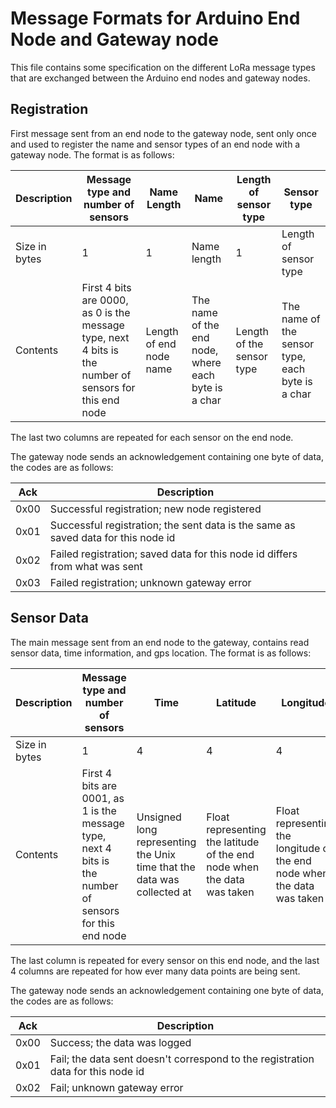 # Message Formats for Arduino End Node and Gateway node

This file contains some specification on the different LoRa message types that are exchanged between the Arduino end nodes and gateway nodes.

## Registration

First message sent from an end node to the gateway node, sent only once and used to register the name and sensor types of an end node with a gateway node. The format is as follows: 

| Description   | Message type and number of sensors                                                                      | Name Length             | Name                                                | Length of sensor type     | Sensor type                                      |
|---------------|---------------------------------------------------------------------------------------------------------|-------------------------|-----------------------------------------------------|---------------------------|--------------------------------------------------|
| Size in bytes | 1                                                                                                       | 1                       | Name length                                         | 1                         | Length of sensor type                            |
| Contents      | First 4 bits are 0000, as 0 is the message type, next 4 bits is the number of sensors for this end node | Length of end node name | The name of the end node, where each byte is a char | Length of the sensor type | The name of the sensor type, each byte is a char |

The last two columns are repeated for each sensor on the end node.

The gateway node sends an acknowledgement containing one byte of data, the codes are as follows:

| Ack  | Description                                                                       |
|------|-----------------------------------------------------------------------------------|
| 0x00 | Successful registration; new node registered                                      |
| 0x01 | Successful registration; the sent data is the same as saved data for this node id |
| 0x02 | Failed registration; saved data for this node id differs from what was sent       |
| 0x03 | Failed registration; unknown gateway error                                        |


## Sensor Data

The main message sent from an end node to the gateway, contains read sensor data, time information, and gps location. The format is as follows: 

| Description   | Message type and number of sensors                                                                      | Time                                                                    | Latitude                                                                | Longitude                                                                | Sensor Data                               |
|---------------|---------------------------------------------------------------------------------------------------------|-------------------------------------------------------------------------|-------------------------------------------------------------------------|--------------------------------------------------------------------------|-------------------------------------------|
| Size in bytes | 1                                                                                                       | 4                                                                       | 4                                                                       | 4                                                                        | 4                                         |
| Contents      | First 4 bits are 0001, as 1 is the message type, next 4 bits is the number of sensors for this end node | Unsigned long representing the Unix time that the data was collected at | Float representing the latitude of the end node when the data was taken | Float representing the longitude of the end node when the data was taken | Float representing the data of the sensor |

The last column is repeated for every sensor on this end node, and the last 4 columns are repeated for how ever many data points are being sent.

The gateway node sends an acknowledgement containing one byte of data, the codes are as follows:

| Ack  | Description                                                                      |
|------|----------------------------------------------------------------------------------|
| 0x00 | Success; the data was logged                                                     |
| 0x01 | Fail; the data sent doesn't correspond to the registration data for this node id |
| 0x02 | Fail; unknown gateway error                                                      |



